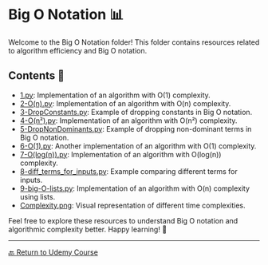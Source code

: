 # Big O Notation 📊

Welcome to the Big O Notation folder! This folder contains resources related to algorithm efficiency and Big O notation.

## Contents 📄

- [1.py](1.py): Implementation of an algorithm with O(1) complexity.
- [2-O(n).py](2-O(n).py): Implementation of an algorithm with O(n) complexity.
- [3-DropConstants.py](3-DropConstants.py): Example of dropping constants in Big O notation.
- [4-O(n²).py](4-O(n²).py): Implementation of an algorithm with O(n²) complexity.
- [5-DropNonDominants.py](5-DropNonDominants.py): Example of dropping non-dominant terms in Big O notation.
- [6-O(1).py](6-O(1).py): Another implementation of an algorithm with O(1) complexity.
- [7-O(log(n)).py](7-O(log(n)).py): Implementation of an algorithm with O(log(n)) complexity.
- [8-diff_terms_for_inputs.py](8-diff_terms_for_inputs.py): Example comparing different terms for inputs.
- [9-big-O-lists.py](9-big-O-lists.py): Implementation of an algorithm with O(n) complexity using lists.
- [Complexity.png](Complexity.png): Visual representation of different time complexities.

Feel free to explore these resources to understand Big O notation and algorithmic complexity better. Happy learning! 🚀

---

[🔙 Return to Udemy Course](../README.md)
